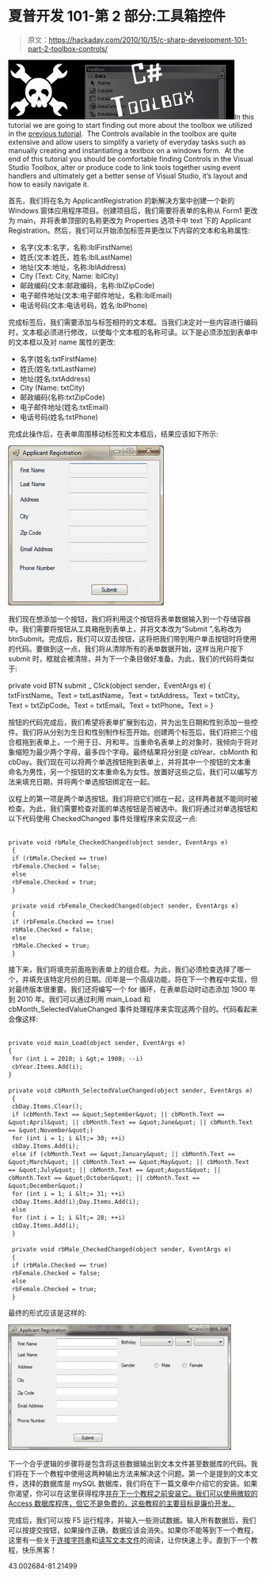 # 夏普开发 101-第 2 部分:工具箱控件

> 原文：<https://hackaday.com/2010/10/15/c-sharp-development-101-part-2-toolbox-controls/>

![](img/14c1cbb0c14794be1192d424b0a23ba1.png "ctools")In this tutorial we are going to start finding out more about the toolbox we utilized in the [previous tutorial](http://bit.ly/CSharp1011).  The Controls available in the toolbox are quite extensive and allow users to simplify a variety of everyday tasks such as manually creating and instantiating a textbox on a windows form.  At the end of this tutorial you should be comfortable finding Controls in the Visual Studio Toolbox, alter or produce code to link tools together using event handlers and ultimately get a better sense of Visual Studio, it’s layout and how to easily navigate it.

首先，我们将在名为 ApplicantRegistration 的新解决方案中创建一个新的 Windows 窗体应用程序项目。创建项目后，我们需要将表单的名称从 Form1 更改为 main，并将表单顶部的名称更改为 Properties 选项卡中 text 下的 Applicant Registration。然后，我们可以开始添加标签并更改以下内容的文本和名称属性:

*   名字(文本:名字，名称:lblFirstName)
*   姓氏(文本:姓氏，姓名:lblLastName)
*   地址(文本:地址，名称:lblAddress)
*   City (Text: City, Name: lblCity)
*   邮政编码(文本:邮政编码，名称:lblZipCode)
*   电子邮件地址(文本:电子邮件地址，名称:lblEmail)
*   电话号码(文本:电话号码，姓名:lblPhone)

完成标签后，我们需要添加与标签相符的文本框。当我们决定对一些内容进行编码时，文本框必须进行修改，以使每个文本框的名称可读。以下是必须添加到表单中的文本框以及对 name 属性的更改:

*   名字(姓名:txtFirstName)
*   姓氏(姓名:txtLastName)
*   地址(姓名:txtAddress)
*   City (Name: txtCity)
*   邮政编码(名称:txtZipCode)
*   电子邮件地址(姓名:txtEmail)
*   电话号码(姓名:txtPhone)

完成此操作后，在表单周围移动标签和文本框后，结果应该如下所示:

[![](img/87ea03211928227f460a6f6000640947.png "Applicant")](http://hackaday.com/wp-content/uploads/2010/10/applicant.png)

我们现在想添加一个按钮，我们将利用这个按钮将表单数据输入到一个存储容器中。我们需要将按钮从工具箱拖到表单上，并将文本改为“Submit ”,名称改为 btnSubmit。完成后，我们可以双击按钮，这将把我们带到用户单击按钮时将使用的代码。要做到这一点，我们将从清除所有的表单数据开始，这样当用户按下 submit 时，框就会被清除，并为下一个条目做好准备。为此，我们的代码将类似于:

private void BTN submit _ Click(object sender，EventArgs e)
{
txtFirstName。Text =
txtLastName。Text =
txtAddress。Text =
txtCity。Text =
txtZipCode。Text =
txtEmail。Text =
txtPhone。Text =
}

按钮的代码完成后，我们希望将表单扩展到右边，并为出生日期和性别添加一些控件。我们将从分别为生日和性别制作标签开始。创建两个标签后，我们将把三个组合框拖到表单上，一个用于日、月和年。当重命名表单上的对象时，我倾向于将对象缩短为最少两个字母，最多四个字母。最终结果将分别是 cbYear、cbMonth 和 cbDay。我们现在可以将两个单选按钮拖到表单上，并将其中一个按钮的文本重命名为男性，另一个按钮的文本重命名为女性。放置好这些之后，我们可以编写方法来填充日期，并将两个单选按钮绑定在一起。

议程上的第一项是两个单选按钮。我们将把它们绑在一起，这样两者就不能同时被检查。为此，我们需要检查对面的单选按钮是否被选中。我们将通过对单选按钮和以下代码使用 CheckedChanged 事件处理程序来实现这一点:

```

private void rbMale_CheckedChanged(object sender, EventArgs e)
 {
 if (rbMale.Checked == true)
 rbFemale.Checked = false;
 else
 rbFemale.Checked = true;
 }

 private void rbFemale_CheckedChanged(object sender, EventArgs e)
 {
 if (rbFemale.Checked == true)
 rbMale.Checked = false;
 else
 rbMale.Checked = true;
 }

```

接下来，我们将填充前面拖到表单上的组合框。为此，我们必须检查选择了哪一个，并填充该特定月份的日期。闰年是一个高级功能，将在下一个教程中实现，但对最终版本很重要。我们还将编写一个 for 循环，在表单启动时动态添加 1900 年到 2010 年。我们可以通过利用 main_Load 和 cbMonth_SelectedValueChanged 事件处理程序来实现这两个目的。代码看起来会像这样:

```

private void main_Load(object sender, EventArgs e)
{
 for (int i = 2010; i &gt;= 1900; --i)
 cbYear.Items.Add(i);
}

private void cbMonth_SelectedValueChanged(object sender, EventArgs e)
 {
 cbDay.Items.Clear();
 if (cbMonth.Text == &quot;September&quot; || cbMonth.Text == &quot;April&quot; || cbMonth.Text == &quot;June&quot; || cbMonth.Text == &quot;November&quot;)
 for (int i = 1; i &lt;= 30; ++i)
 cbDay.Items.Add(i);
 else if (cbMonth.Text == &quot;January&quot; || cbMonth.Text == &quot;March&quot; || cbMonth.Text == &quot;May&quot; || cbMonth.Text == &quot;July&quot; || cbMonth.Text == &quot;August&quot; || cbMonth.Text == &quot;October&quot; || cbMonth.Text == &quot;December&quot;)
 for (int i = 1; i &lt;= 31; ++i)
 cbDay.Items.Add(i);Day.Items.Add(i);
 else
 for (int i = 1; i &lt;= 28; ++i)
 cbDay.Items.Add(i);
 }

 private void rbMale_CheckedChanged(object sender, EventArgs e)
 {
 if (rbMale.Checked == true)
 rbFemale.Checked = false;
 else
 rbFemale.Checked = true;
 }

```

最终的形式应该是这样的:

[![](img/856a8d54f4f5de1f63a0a43b88f09803.png "fullregistration")](http://hackaday.com/wp-content/uploads/2010/10/fullregistration.png)

下一个合乎逻辑的步骤将是包含将这些数据输出到文本文件甚至数据库的代码。我们将在下一个教程中使用这两种输出方法来解决这个问题。第一个是提到的文本文件，选择的数据库是 mySQL 数据库，我们将在下一篇文章中介绍它的安装。如果你渴望，你可以在这里获得程序[并在下一个教程之前安装它。我们可以使用微软的 Access 数据库程序，但它不是免费的，这些教程的主要目标是廉价开发。](http://bit.ly/mySQLDown)

完成后，我们可以按 F5 运行程序，并输入一些测试数据。输入所有数据后，我们可以按提交按钮，如果操作正确，数据应该会消失。如果你不能等到下一个教程，这里有一些关于[连接字符串](http://bit.ly/ConnString)和[读写文本文件](http://bit.ly/IOTextFile)的阅读，让你快速上手。直到下一个教程，快乐黑客！

43.002684-81.21499